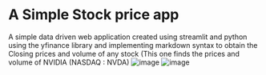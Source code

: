 # A Simple Stock price app
A simple data driven web application created using streamlit and python using the yfinance library and implementing markdown syntax to obtain the Closing prices and volume of any stock (This one finds the prices and volume of NVIDIA (NASDAQ : NVDA)
![image](https://user-images.githubusercontent.com/70265851/124506681-cf4d4c00-dde9-11eb-9dbc-08fec2236fd0.png)
![image](https://user-images.githubusercontent.com/70265851/124506770-fc99fa00-dde9-11eb-95eb-e53876b8e0ef.png)


